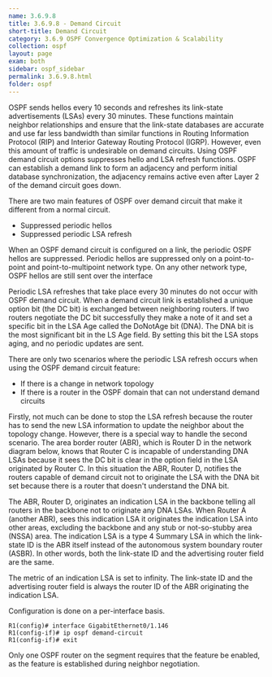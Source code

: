 ```yaml
---
name: 3.6.9.8
title: 3.6.9.8 - Demand Circuit
short-title: Demand Circuit
category: 3.6.9 OSPF Convergence Optimization & Scalability
collection: ospf
layout: page
exam: both
sidebar: ospf_sidebar
permalink: 3.6.9.8.html
folder: ospf
---
```

OSPF sends hellos every 10 seconds and refreshes its link-state advertisements (LSAs) every 30 minutes. These functions maintain neighbor relationships and ensure that the link-state databases are accurate and use far less bandwidth than similar functions in Routing Information Protocol (RIP) and Interior Gateway Routing Protocol (IGRP). However, even this amount of traffic is undesirable on demand circuits. Using OSPF demand circuit options suppresses hello and LSA refresh functions. OSPF can establish a demand link to form an adjacency and perform initial database synchronization, the adjacency remains active even after Layer 2 of the demand circuit goes down.

There are two main features of OSPF over demand circuit that make it different from a normal circuit.
- Suppressed periodic hellos
- Suppressed periodic LSA refresh

When an OSPF demand circuit is configured on a link, the periodic OSPF hellos are suppressed. Periodic hellos are suppressed only on a point-to-point and point-to-multipoint network type. On any other network type, OSPF hellos are still sent over the interface

Periodic LSA refreshes that take place every 30 minutes do not occur with OSPF demand circuit. When a demand circuit link is established a unique option bit (the DC bit) is exchanged between neighboring routers. If two routers negotiate the DC bit successfully they make a note of it and set a specific bit in the LSA Age called the DoNotAge bit (DNA). The DNA bit is the most significant bit in the LS Age field. By setting this bit the LSA stops aging, and no periodic updates are sent.

There are only two scenarios where the periodic LSA refresh occurs when using the OSPF demand circuit feature:
- If there is a change in network topology
- If there is a router in the OSPF domain that can not understand demand circuits

Firstly, not much can be done to stop the LSA refresh because the router has to send the new LSA information to update the neighbor about the topology change.
However, there is a special way to handle the second scenario. The area border router (ABR), which is Router D in the network diagram below, knows that Router C is incapable of understanding DNA LSAs because it sees the DC bit is clear in the option field in the LSA originated by Router C. In this situation the ABR, Router D, notifies the routers capable of demand circuit not to originate the LSA with the DNA bit set because there is a router that doesn't understand the DNA bit.

The ABR, Router D, originates an indication LSA in the backbone telling all routers in the backbone not to originate any DNA LSAs. When Router A (another ABR), sees this indication LSA it originates the indication LSA into other areas, excluding the backbone and any stub or not-so-stubby area (NSSA) area. The indication LSA is a type 4 Summary LSA in which the link-state ID is the ABR itself instead of the autonomous system boundary router (ASBR). In other words, both the link-state ID and the advertising router field are the same.

The metric of an indication LSA is set to infinity. The link-state ID and the advertising router field is always the router ID of the ABR originating the indication LSA.

Configuration is done on a per-interface basis.
```
R1(config)# interface GigabitEthernet0/1.146
R1(config-if)# ip ospf demand-circuit
R1(config-if)# exit
```

Only one OSPF router on the segment requires that the feature be enabled, as the feature is established during neighbor negotiation.

